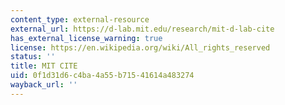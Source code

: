 ```yaml
---
content_type: external-resource
external_url: https://d-lab.mit.edu/research/mit-d-lab-cite
has_external_license_warning: true
license: https://en.wikipedia.org/wiki/All_rights_reserved
status: ''
title: MIT CITE
uid: 0f1d31d6-c4ba-4a55-b715-41614a483274
wayback_url: ''
---
```

